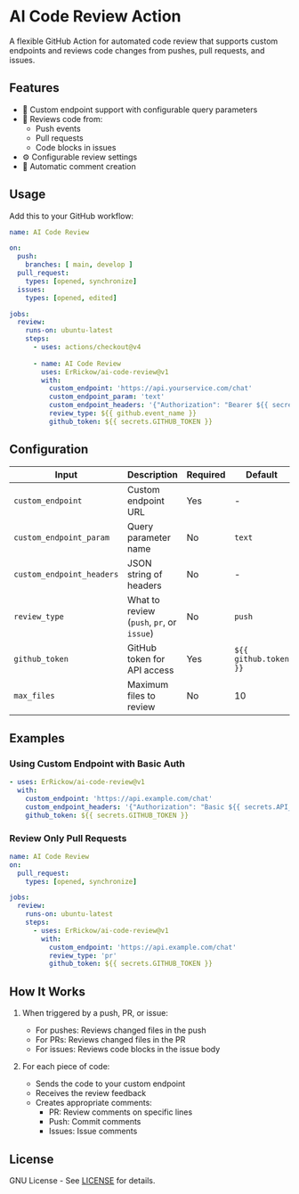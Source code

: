 # AI Code Review Action

A flexible GitHub Action for automated code review that supports custom endpoints and reviews code changes from pushes, pull requests, and issues.

## Features

- 🔌 Custom endpoint support with configurable query parameters
- 📝 Reviews code from:
  - Push events
  - Pull requests
  - Code blocks in issues
- ⚙️ Configurable review settings
- 💬 Automatic comment creation

## Usage

Add this to your GitHub workflow:

```yaml
name: AI Code Review

on:
  push:
    branches: [ main, develop ]
  pull_request:
    types: [opened, synchronize]
  issues:
    types: [opened, edited]

jobs:
  review:
    runs-on: ubuntu-latest
    steps:
      - uses: actions/checkout@v4
      
      - name: AI Code Review
        uses: ErRickow/ai-code-review@v1
        with:
          custom_endpoint: 'https://api.yourservice.com/chat'
          custom_endpoint_param: 'text'
          custom_endpoint_headers: '{"Authorization": "Bearer ${{ secrets.API_KEY }}"}'
          review_type: ${{ github.event_name }}
          github_token: ${{ secrets.GITHUB_TOKEN }}
```

## Configuration

| Input | Description | Required | Default |
|-------|-------------|----------|---------|
| `custom_endpoint` | Custom endpoint URL | Yes | - |
| `custom_endpoint_param` | Query parameter name | No | `text` |
| `custom_endpoint_headers` | JSON string of headers | No | - |
| `review_type` | What to review (`push`, `pr`, or `issue`) | No | `push` |
| `github_token` | GitHub token for API access | Yes | `${{ github.token }}` |
| `max_files` | Maximum files to review | No | 10 |

## Examples

### Using Custom Endpoint with Basic Auth

```yaml
- uses: ErRickow/ai-code-review@v1
  with:
    custom_endpoint: 'https://api.example.com/chat'
    custom_endpoint_headers: '{"Authorization": "Basic ${{ secrets.API_KEY }}"}'
    github_token: ${{ secrets.GITHUB_TOKEN }}
```

### Review Only Pull Requests

```yaml
name: AI Code Review
on:
  pull_request:
    types: [opened, synchronize]

jobs:
  review:
    runs-on: ubuntu-latest
    steps:
      - uses: ErRickow/ai-code-review@v1
        with:
          custom_endpoint: 'https://api.example.com/chat'
          review_type: 'pr'
          github_token: ${{ secrets.GITHUB_TOKEN }}
```

## How It Works

1. When triggered by a push, PR, or issue:
   - For pushes: Reviews changed files in the push
   - For PRs: Reviews changed files in the PR
   - For issues: Reviews code blocks in the issue body

2. For each piece of code:
   - Sends the code to your custom endpoint
   - Receives the review feedback
   - Creates appropriate comments:
     - PR: Review comments on specific lines
     - Push: Commit comments
     - Issues: Issue comments

## License

GNU License - See [LICENSE](LICENSE) for details.

